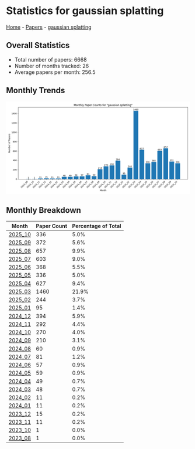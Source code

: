 # Statistics for gaussian splatting

[Home](https://arxcompass.github.io) - [Papers](https://arxcompass.github.io/papers) - [gaussian splatting](https://arxcompass.github.io/papers/gaussian_splatting)

## Overall Statistics

- Total number of papers: 6668
- Number of months tracked: 26
- Average papers per month: 256.5

## Monthly Trends

![Monthly Paper Counts](monthly_stats.png)

## Monthly Breakdown

| Month | Paper Count | Percentage of Total |
| --- | --- | --- |
| [2025_10](./2025_10/papers_1.md) | 336 | 5.0% |
| [2025_09](./2025_09/papers_1.md) | 372 | 5.6% |
| [2025_08](./2025_08/papers_1.md) | 657 | 9.9% |
| [2025_07](./2025_07/papers_1.md) | 603 | 9.0% |
| [2025_06](./2025_06/papers_1.md) | 368 | 5.5% |
| [2025_05](./2025_05/papers_1.md) | 336 | 5.0% |
| [2025_04](./2025_04/papers_1.md) | 627 | 9.4% |
| [2025_03](./2025_03/papers_1.md) | 1460 | 21.9% |
| [2025_02](./2025_02/papers_1.md) | 244 | 3.7% |
| [2025_01](./2025_01/papers_1.md) | 95 | 1.4% |
| [2024_12](./2024_12/papers_1.md) | 394 | 5.9% |
| [2024_11](./2024_11/papers_1.md) | 292 | 4.4% |
| [2024_10](./2024_10/papers_1.md) | 270 | 4.0% |
| [2024_09](./2024_09/papers_1.md) | 210 | 3.1% |
| [2024_08](./2024_08/papers_1.md) | 60 | 0.9% |
| [2024_07](./2024_07/papers_1.md) | 81 | 1.2% |
| [2024_06](./2024_06/papers_1.md) | 57 | 0.9% |
| [2024_05](./2024_05/papers_1.md) | 59 | 0.9% |
| [2024_04](./2024_04/papers_1.md) | 49 | 0.7% |
| [2024_03](./2024_03/papers_1.md) | 48 | 0.7% |
| [2024_02](./2024_02/papers_1.md) | 11 | 0.2% |
| [2024_01](./2024_01/papers_1.md) | 11 | 0.2% |
| [2023_12](./2023_12/papers_1.md) | 15 | 0.2% |
| [2023_11](./2023_11/papers_1.md) | 11 | 0.2% |
| [2023_10](./2023_10/papers_1.md) | 1 | 0.0% |
| [2023_08](./2023_08/papers_1.md) | 1 | 0.0% |
